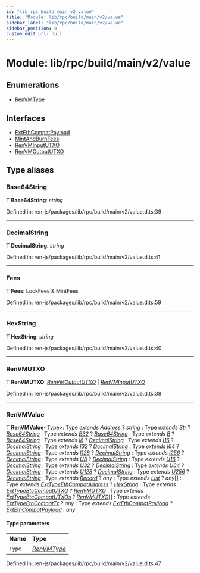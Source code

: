 ```yaml
---
id: "lib_rpc_build_main_v2_value"
title: "Module: lib/rpc/build/main/v2/value"
sidebar_label: "lib/rpc/build/main/v2/value"
sidebar_position: 0
custom_edit_url: null
---
```


# Module: lib/rpc/build/main/v2/value

## Enumerations

- [RenVMType](../enums/lib_rpc_build_main_v2_value.renvmtype.md)

## Interfaces

- [ExtEthCompatPayload](../interfaces/lib_rpc_build_main_v2_value.extethcompatpayload.md)
- [MintAndBurnFees](../interfaces/lib_rpc_build_main_v2_value.mintandburnfees.md)
- [RenVMInputUTXO](../interfaces/lib_rpc_build_main_v2_value.renvminpututxo.md)
- [RenVMOutputUTXO](../interfaces/lib_rpc_build_main_v2_value.renvmoutpututxo.md)

## Type aliases

### Base64String

Ƭ **Base64String**: *string*

Defined in: ren-js/packages/lib/rpc/build/main/v2/value.d.ts:39

___

### DecimalString

Ƭ **DecimalString**: *string*

Defined in: ren-js/packages/lib/rpc/build/main/v2/value.d.ts:41

___

### Fees

Ƭ **Fees**: LockFees & MintFees

Defined in: ren-js/packages/lib/rpc/build/main/v2/value.d.ts:59

___

### HexString

Ƭ **HexString**: *string*

Defined in: ren-js/packages/lib/rpc/build/main/v2/value.d.ts:40

___

### RenVMUTXO

Ƭ **RenVMUTXO**: [*RenVMOutputUTXO*](../interfaces/lib_rpc_build_main_v2_value.renvmoutpututxo.md) \| [*RenVMInputUTXO*](../interfaces/lib_rpc_build_main_v2_value.renvminpututxo.md)

Defined in: ren-js/packages/lib/rpc/build/main/v2/value.d.ts:38

___

### RenVMValue

Ƭ **RenVMValue**<Type\>: Type *extends* [*Address*](../enums/lib_rpc_build_main_v2_value.renvmtype.md#address) ? *string* : Type *extends* [*Str*](../enums/lib_rpc_build_main_v2_value.renvmtype.md#str) ? [*Base64String*](lib_rpc_build_main_v2_value.md#base64string) : Type *extends* [*B32*](../enums/lib_rpc_build_main_v2_value.renvmtype.md#b32) ? [*Base64String*](lib_rpc_build_main_v2_value.md#base64string) : Type *extends* [*B*](../enums/lib_rpc_build_main_v2_value.renvmtype.md#b) ? [*Base64String*](lib_rpc_build_main_v2_value.md#base64string) : Type *extends* [*I8*](../enums/lib_rpc_build_main_v2_value.renvmtype.md#i8) ? [*DecimalString*](lib_rpc_build_main_v2_value.md#decimalstring) : Type *extends* [*I16*](../enums/lib_rpc_build_main_v2_value.renvmtype.md#i16) ? [*DecimalString*](lib_rpc_build_main_v2_value.md#decimalstring) : Type *extends* [*I32*](../enums/lib_rpc_build_main_v2_value.renvmtype.md#i32) ? [*DecimalString*](lib_rpc_build_main_v2_value.md#decimalstring) : Type *extends* [*I64*](../enums/lib_rpc_build_main_v2_value.renvmtype.md#i64) ? [*DecimalString*](lib_rpc_build_main_v2_value.md#decimalstring) : Type *extends* [*I128*](../enums/lib_rpc_build_main_v2_value.renvmtype.md#i128) ? [*DecimalString*](lib_rpc_build_main_v2_value.md#decimalstring) : Type *extends* [*I256*](../enums/lib_rpc_build_main_v2_value.renvmtype.md#i256) ? [*DecimalString*](lib_rpc_build_main_v2_value.md#decimalstring) : Type *extends* [*U8*](../enums/lib_rpc_build_main_v2_value.renvmtype.md#u8) ? [*DecimalString*](lib_rpc_build_main_v2_value.md#decimalstring) : Type *extends* [*U16*](../enums/lib_rpc_build_main_v2_value.renvmtype.md#u16) ? [*DecimalString*](lib_rpc_build_main_v2_value.md#decimalstring) : Type *extends* [*U32*](../enums/lib_rpc_build_main_v2_value.renvmtype.md#u32) ? [*DecimalString*](lib_rpc_build_main_v2_value.md#decimalstring) : Type *extends* [*U64*](../enums/lib_rpc_build_main_v2_value.renvmtype.md#u64) ? [*DecimalString*](lib_rpc_build_main_v2_value.md#decimalstring) : Type *extends* [*U128*](../enums/lib_rpc_build_main_v2_value.renvmtype.md#u128) ? [*DecimalString*](lib_rpc_build_main_v2_value.md#decimalstring) : Type *extends* [*U256*](../enums/lib_rpc_build_main_v2_value.renvmtype.md#u256) ? [*DecimalString*](lib_rpc_build_main_v2_value.md#decimalstring) : Type *extends* [*Record*](../enums/lib_rpc_build_main_v2_value.renvmtype.md#record) ? *any* : Type *extends* [*List*](../enums/lib_rpc_build_main_v2_value.renvmtype.md#list) ? *any*[] : Type *extends* [*ExtTypeEthCompatAddress*](../enums/lib_rpc_build_main_v2_value.renvmtype.md#exttypeethcompataddress) ? [*HexString*](lib_rpc_build_main_v2_value.md#hexstring) : Type *extends* [*ExtTypeBtcCompatUTXO*](../enums/lib_rpc_build_main_v2_value.renvmtype.md#exttypebtccompatutxo) ? [*RenVMUTXO*](lib_rpc_build_main_v2_value.md#renvmutxo) : Type *extends* [*ExtTypeBtcCompatUTXOs*](../enums/lib_rpc_build_main_v2_value.renvmtype.md#exttypebtccompatutxos) ? [*RenVMUTXO*](lib_rpc_build_main_v2_value.md#renvmutxo)[] : Type *extends* [*ExtTypeEthCompatTx*](../enums/lib_rpc_build_main_v2_value.renvmtype.md#exttypeethcompattx) ? *any* : Type *extends* [*ExtEthCompatPayload*](../enums/lib_rpc_build_main_v2_value.renvmtype.md#extethcompatpayload) ? [*ExtEthCompatPayload*](../interfaces/lib_rpc_build_main_v2_value.extethcompatpayload.md) : *any*

#### Type parameters

| Name | Type |
| :------ | :------ |
| `Type` | [*RenVMType*](../enums/lib_rpc_build_main_v2_value.renvmtype.md) |

Defined in: ren-js/packages/lib/rpc/build/main/v2/value.d.ts:47
